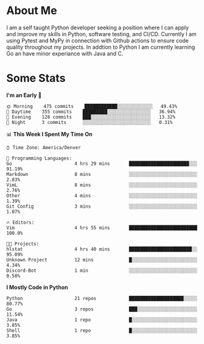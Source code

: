 # About Me
  I am a self taught Python developer seeking a position where I can apply and improve my skills in Python, software testing, and CI/CD. Currently I am using Pytest and MyPy in connection with Github actions to ensure code quality throughout my projects. In addtion to Python I am currently learning Go an have minor experiance with Java and C.
  
 # Some Stats
  
<!--START_SECTION:waka-->
**I'm an Early 🐤** 

```text
🌞 Morning    475 commits    ████████████░░░░░░░░░░░░░   49.43% 
🌆 Daytime    355 commits    █████████░░░░░░░░░░░░░░░░   36.94% 
🌃 Evening    128 commits    ███░░░░░░░░░░░░░░░░░░░░░░   13.32% 
🌙 Night      3 commits      ░░░░░░░░░░░░░░░░░░░░░░░░░   0.31%

```


📊 **This Week I Spent My Time On** 

```text
⌚︎ Time Zone: America/Denver

💬 Programming Languages: 
Go                       4 hrs 29 mins       ██████████████████████░░░   91.19% 
Markdown                 8 mins              ░░░░░░░░░░░░░░░░░░░░░░░░░   2.83% 
VimL                     8 mins              ░░░░░░░░░░░░░░░░░░░░░░░░░   2.76% 
Other                    4 mins              ░░░░░░░░░░░░░░░░░░░░░░░░░   1.39% 
Git Config               3 mins              ░░░░░░░░░░░░░░░░░░░░░░░░░   1.07%

🔥 Editors: 
Vim                      4 hrs 55 mins       █████████████████████████   100.0%

🐱‍💻 Projects: 
hlstat                   4 hrs 40 mins       ███████████████████████░░   95.09% 
Unknown Project          12 mins             █░░░░░░░░░░░░░░░░░░░░░░░░   4.34% 
Discord-Bot              1 min               ░░░░░░░░░░░░░░░░░░░░░░░░░   0.58%

```

**I Mostly Code in Python** 

```text
Python                   21 repos            ████████████████████░░░░░   80.77% 
Go                       3 repos             ███░░░░░░░░░░░░░░░░░░░░░░   11.54% 
Java                     1 repo              █░░░░░░░░░░░░░░░░░░░░░░░░   3.85% 
Shell                    1 repo              █░░░░░░░░░░░░░░░░░░░░░░░░   3.85%

```



<!--END_SECTION:waka-->
